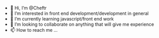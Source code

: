 - 👋 Hi, I’m @Cheftr
- 👀 I’m interested in front end development/development in general
- 🌱 I’m currently learning javascript/front end work
- 💞️ I’m looking to collaborate on anything that will give me experience
- 📫 How to reach me ...

<!---
Cheftr/Cheftr is a ✨ special ✨ repository because its `README.md` (this file) appears on your GitHub profile.
You can click the Preview link to take a look at your changes.
--->
